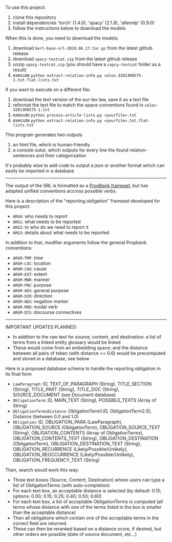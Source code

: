 To use this project:

1. clone this repository
2. install dependencies 'torch' (1.4.0), 'spacy' (2.1.9), 'allennlp' (0.9.0)
3. follow the instructions below to download the models

When this is done, you need to download the models:

1. download `bert-base-srl-2019.06.17.tar.gz` from the latest github release
2. download `spacy-textcat.zip` from the latest github release
3. unzip `spacy-textcat.zip` (you should have a `sapcy-textcat` folder as a result)
4. execute `python extract-relation-info.py celex-32013R0575-1.txt.flat-lists.txt`

If you want to execute on a different file:

1. download the text version of the eur-lex law, save it as a text file
2. reformat the text file to match the space conventions found in `celex-32013R0575-1.txt`
3. execute `python process-article-lists.py <yourfile>.txt`
4. execute `python extract-relation-info.py <yourfile>.txt.flat-lists.txt`

This program generates two outputs

1. an html file, which is human-friendly
2. a console outut, which outputs for every line the found relation-sentences and their categorization

It's probably wise to add code to output a json or another format which can easily be imported in a database

----------------------------------

The output of the SRL is formatted as a <a href="https://www.aclweb.org/anthology/J05-1004.pdf">PropBank frameset</a>, but has adopted unified conventions accross possible verbs.

Here is a description of the "reporting obligation" frameset developed for this project:

- `ARG0`: who needs to report
- `ARG1`: what needs to be reported
- `ARG2`: to who do we need to report it
- `ARG3`: details about what needs to be reported

In addition to that, modifier arguments follow the general Propbank conventions:

- `ARGM-TMP`: time
- `ARGM-LOC`: location
- `ARGM-CAU`: cause
- `ARGM-EXT`: extent
- `ARGM-MNR`: manner
- `ARGM-PNC`: purpose
- `ARGM-ADV`: general purpose
- `ARGM-DIR`: direction
- `ARGM-NEG`: negation marker
- `ARGM-MOD`: modal verb
- `ARGM-DIS`: discourse connectives

----------------------------------

IMPORTANT UPDATES PLANNED:

- In addition to the raw text for source, content, and destination: a list of terms from a linked entity glossary would be linked
- These would come from an embedding space; and the distance between all pairs of token (with distance <= 0.6) would be precomputed and stored in a database, see below

Here is a proposed database schema to handle the reporting obligation in its final form

- `LawParagraph`: ID, TEXT_OF_PARAGRAPH (String), TITLE_SECTION (String), TITLE_PART (String), TITLE_DOC (String), SOURCE_DOCUMENT (see Document database)
- `ObligationTerm`: ID, MAIN_TEXT (String), POSSIBLE_TEXTS (Array of String)
- `ObligationTermsDistance`: ObligationTerm1.ID, ObligationTerm2.ID, Distance (between 0.0 and 1.0)
- `Obligation`: ID, OBLIGATION_PARA (LawParagraph), OBLIGATION_SOURCE (ObligationTerm), OBLIGATION_SOURCE_TEXT (String), OBLIGATION_CONTENTS (Array of ObligationTerms), OBLIGATION_CONTENTS_TEXT (String), OBLIGATION_DESTINATION (ObligationTerm), OBLIGATION_DESTINATION_TEXT (String), OBLIGATION_RECURRENCE (Likely/Possible/Unlikely), OBLIGATION_REOCCURRENCE (Likely/Possible/Unlikely), OBLIGATION_FREQUENCY_TEXT (String)

Then, search would work this way:

- Three text boxes (Source, Content, Destination) where users can type a list of ObligationTerms (with auto-completion)
- For each text box, an acceptable distance is selected (by default: 0.15; options: 0.00; 0.15; 0.25; 0.40; 0.50; 0.60)
- For each text box, a list of acceptable ObligationTerms is computed (all terms whose distance with one of the terms listed in the box is smaller than the acceptable distance)
- Then all obligations which contain one of the acceptable terms in the correct field are returned.
- These can then be reranked based on a distance score, if desired, but other orders are possible (date of source document, etc...)
